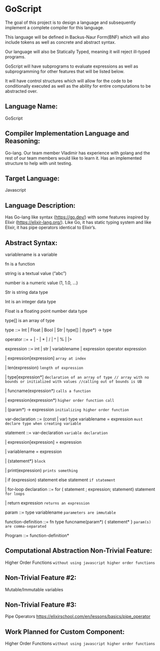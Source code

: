 # GoScript
The goal of this project is to design a language and subsequently implement a complete compiler for this language.

This language will be defined in Backus-Naur Form(BNF) which will also include tokens as well as concrete and abstract syntax.

Our language will also be Statically Typed, meaning it will reject ill-typed programs.

GoScript will have subprograms to evaluate expressions as well as subprogramming for other features that will be listed below.

It will have control structures which will allow for the code to be conditionally executed as well as the ability for entire computations to be abstracted over.

## Language Name: 
GoScript

## Compiler Implementation Language and Reasoning: 
Go-lang. Our team member Vladimir has experience with golang and the rest of our team members would like to learn it. Has an implemented structure to help with unit testing.

## Target Language: 
Javascript

## Language Description:  
Has Go-lang like syntax (https://go.dev/) with some features inspired by Elixir (https://elixir-lang.org/). Like Go, it has static typing system and like Elixir, it has pipe operators identical to Elixir’s.

## Abstract Syntax: 
variablename is a variable

fn is a function

string is a textual value (“abc”) 

number is a numeric value (1, 1.0, …)

Str is string data type

Int is an integer data type

Float is a floating point number data type

type[] is an array of type

type ::= Int | Float | Bool | Str | type[] | (type*) -> type 

operator ::= + | - | * | / | ^ | % | |>

expression ::= int | str | variablename  | expression operator expression

| expression[expression]  `array at index`

| len(expression) `length of expression`

| type[expression*] `declaration of an array of type // array with no bounds or initialized with values //calling out of bounds is UB`

| funcname(expression*) `calls a function`

| expression(expression*) `higher order function call`

| (param*) -> expression `initializing higher order function`

var-declaration ::= (const | var) type variablename = expression `must declare type when creating variable`

statement ::= var-declaration `variable declaration`

| expression[expression] = expression 

| variablename = expression

| {statement*} `block`

| print(expression)  `prints something`

| if (expression) statement else statement `if statement`

| for-loop declaration ::= for ( statement ; expression; statement) statement `for loops`

| return expression `returns an expression`

param ::= type variablename `parameters are immutable`

function-definition ::= fn type funcname(param*) { statement* } `param(s) are comma-separated`

Program ::= function-definition*

## Computational Abstraction Non-Trivial Feature: 
Higher Order Functions `without using javascript higher order functions`

## Non-Trivial Feature #2: 
 Mutable/Immutable variables

## Non-Trivial Feature #3: 
Pipe Operators
https://elixirschool.com/en/lessons/basics/pipe_operator 

## Work Planned for Custom Component:  
Higher Order Functions `without using javascript higher order functions`
